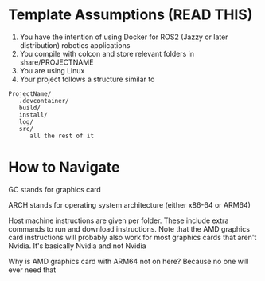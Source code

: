 # Template Assumptions (READ THIS)
1. You have the intention of using Docker for ROS2 (Jazzy or later distribution) robotics applications
2. You compile with colcon and store relevant folders in share/PROJECTNAME
3. You are using Linux
4. Your project follows a structure similar to
```
ProjectName/
   .devcontainer/
   build/
   install/
   log/
   src/
      all the rest of it
```

# How to Navigate
GC stands for graphics card

ARCH stands for operating system architecture (either x86-64 or ARM64)

Host machine instructions are given per folder. These include extra commands to run and download instructions. Note that the AMD graphics card instructions
will probably also work for most graphics cards that aren't Nvidia. It's basically Nvidia and not Nvidia

Why is AMD graphics card with ARM64 not on here? Because no one will ever need that
